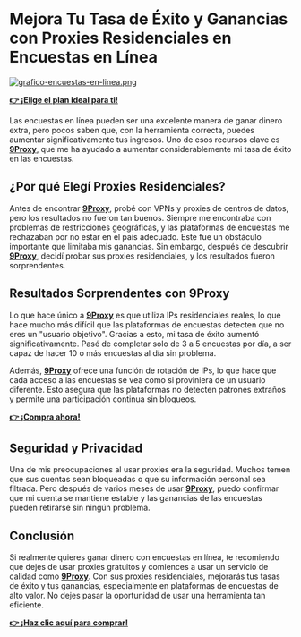 # Mejora Tu Tasa de Éxito y Ganancias con Proxies Residenciales en Encuestas en Línea

[![grafico-encuestas-en-linea.png](https://i.postimg.cc/13RChHf9/grafico-encuestas-en-linea.png)](https://postimg.cc/bsMH11xM)

**[👉 ¡Elige el plan ideal para ti!](https://the9proxy.short.gy/github-pricing-sophie89)**

Las encuestas en línea pueden ser una excelente manera de ganar dinero extra, pero pocos saben que, con la herramienta correcta, puedes aumentar significativamente tus ingresos. Uno de esos recursos clave es **[9Proxy](https://the9proxy.short.gy/github-homepage-sophie89)**, que me ha ayudado a aumentar considerablemente mi tasa de éxito en las encuestas.

## ¿Por qué Elegí Proxies Residenciales?

Antes de encontrar **[9Proxy](https://the9proxy.short.gy/github-homepage-sophie89)**, probé con VPNs y proxies de centros de datos, pero los resultados no fueron tan buenos. Siempre me encontraba con problemas de restricciones geográficas, y las plataformas de encuestas me rechazaban por no estar en el país adecuado. Este fue un obstáculo importante que limitaba mis ganancias. Sin embargo, después de descubrir **[9Proxy](https://the9proxy.short.gy/github-homepage-sophie89)**, decidí probar sus proxies residenciales, y los resultados fueron sorprendentes.

## Resultados Sorprendentes con **9Proxy**

Lo que hace único a **[9Proxy](https://the9proxy.short.gy/github-homepage-sophie89)** es que utiliza IPs residenciales reales, lo que hace mucho más difícil que las plataformas de encuestas detecten que no eres un "usuario objetivo". Gracias a esto, mi tasa de éxito aumentó significativamente. Pasé de completar solo de 3 a 5 encuestas por día, a ser capaz de hacer 10 o más encuestas al día sin problema.

Además, **[9Proxy](https://the9proxy.short.gy/github-homepage-sophie89)** ofrece una función de rotación de IPs, lo que hace que cada acceso a las encuestas se vea como si proviniera de un usuario diferente. Esto asegura que las plataformas no detecten patrones extraños y permite una participación continua sin bloqueos.

**[👉 ¡Compra ahora!](https://the9proxy.short.gy/github-pricing-sophie89)**

## Seguridad y Privacidad

Una de mis preocupaciones al usar proxies era la seguridad. Muchos temen que sus cuentas sean bloqueadas o que su información personal sea filtrada. Pero después de varios meses de usar **[9Proxy](https://the9proxy.short.gy/github-homepage-sophie89)**, puedo confirmar que mi cuenta se mantiene estable y las ganancias de las encuestas pueden retirarse sin ningún problema. 

## Conclusión

Si realmente quieres ganar dinero con encuestas en línea, te recomiendo que dejes de usar proxies gratuitos y comiences a usar un servicio de calidad como **[9Proxy](https://the9proxy.short.gy/github-homepage-sophie89)**. Con sus proxies residenciales, mejorarás tus tasas de éxito y tus ganancias, especialmente en plataformas de encuestas de alto valor. No dejes pasar la oportunidad de usar una herramienta tan eficiente.

**[👉 ¡Haz clic aquí para comprar!](https://the9proxy.short.gy/github-pricing-sophie89)**
